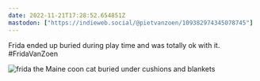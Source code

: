 ```yaml
---
date: 2022-11-21T17:28:52.654851Z
mastodon: ["https://indieweb.social/@pietvanzoen/109382974345078745"]
---
```

Frida ended up buried during play time and was totally ok with it. #FridaVanZoen

![frida the Maine coon cat buried under cushions and blankets](/media/C9E3D1B7-4EE4-4E41-B013-12947AB1E6DB.jpeg)

